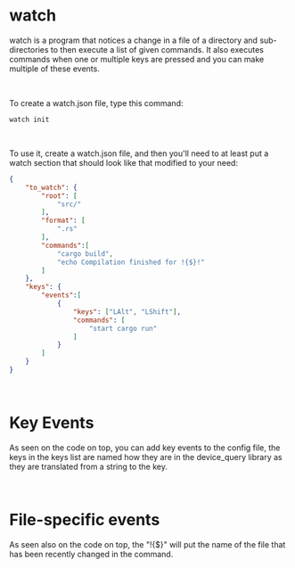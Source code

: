 # watch

watch is a program that notices a change in a file of a directory and sub-directories to then execute a list of given commands.
It also executes commands when one or multiple keys are pressed and you can make multiple of these events.

<br>

To create a watch.json file, type this command:

```
watch init
```

<br>

To use it, create a watch.json file, and then you'll need to at least put a watch section that should look like that modified to your need:

``` json
{
    "to_watch": {
        "root": [
            "src/"
        ],
        "format": [
            ".rs"
        ],
        "commands":[
            "cargo build",
            "echo Compilation finished for !{$}!"
        ]
    },
    "keys": {
        "events":[
            {
                "keys": ["LAlt", "LShift"],
                "commands": [
                    "start cargo run"
                ]
            }
        ]
    }
}
```

<br>

# Key Events

As seen on the code on top, you can add key events to the config file, the keys in the keys list are named how they are in the device_query library as they are translated from a string to the key.

<br>

# File-specific events

As seen also on the code on top, the "!{$}" will put the name of the file that has been recently changed in the command.